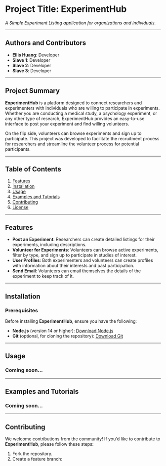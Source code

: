 # **Project Title: ExperimentHub**
_A Simple Experiment Listing application for organizations and individuals._

---

## **Authors and Contributors**
- **Ellis Huang**: Developer
- **Slave 1**: Developer
- **Slave 2**: Developer
- **Slave 3**: Developer

---

## **Project Summary**
**ExperimentHub** is a platform designed to connect researchers and experimenters with individuals who are willing to participate in experiments. Whether you are conducting a medical study, a psychology experiment, or any other type of research, ExperimentHub provides an easy-to-use interface to post your experiment and find willing volunteers.

On the flip side, volunteers can browse experiments and sign up to participate. This project was developed to facilitate the recruitment process for researchers and streamline the volunteer process for potential participants.

---

## **Table of Contents**
1. [Features](#features)
2. [Installation](#installation)
3. [Usage](#usage)
4. [Examples and Tutorials](#examples-and-tutorials)
5. [Contributing](#contributing)
6. [License](#license)

---

## **Features**
- **Post an Experiment**: Researchers can create detailed listings for their experiments, including descriptions.
- **Volunteer for Experiments**: Volunteers can browse active experiments, filter by type, and sign up to participate in studies of interest.
- **User Profiles**: Both experimenters and volunteers can create profiles with information about their interests and past participation.
- **Send Email**: Volunteers can email themselves the details of the experiment to keep track of it.

---

## **Installation**

### **Prerequisites**
Before installing **ExperimentHub**, ensure you have the following:

- **Node.js** (version 14 or higher): [Download Node.js](https://nodejs.org/)
- **Git** (optional, for cloning the repository): [Download Git](https://git-scm.com/)

---

## **Usage**
### Coming soon...

---

## **Examples and Tutorials**
### Coming soon...

---

## **Contributing**
We welcome contributions from the community! If you'd like to contribute to **ExperimentHub**, please follow these steps:
1. Fork the repository.
2. Create a feature branch:
